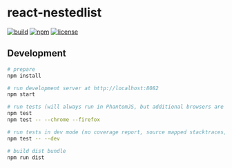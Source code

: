 # react-nestedlist

[![build](https://img.shields.io/circleci/project/choffmeister/react-nestedlist.svg)](https://circleci.com/gh/choffmeister/react-nestedlist)
[![npm](https://img.shields.io/npm/v/react-nestedlist.svg)](https://www.npmjs.com/package/react-nestedlist)
[![license](https://img.shields.io/badge/license-MIT-lightgrey.svg)](http://opensource.org/licenses/MIT)

## Development

```bash
# prepare
npm install

# run development server at http://localhost:8082
npm start

# run tests (will always run in PhantomJS, but additional browsers are supported)
npm test
npm test -- --chrome --firefox

# run tests in dev mode (no coverage report, source mapped stacktraces, continuous running)
npm test -- --dev

# build dist bundle
npm run dist
```
